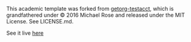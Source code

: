 This academic template was forked from [getorg-testacct](https://github.com/getorg-testacct/getorg-testacct.github.io), which is grandfathered under © 2016 Michael Rose and released under the MIT License. See LICENSE.md.


See it live [here](https://talk2bryan.github.io/)